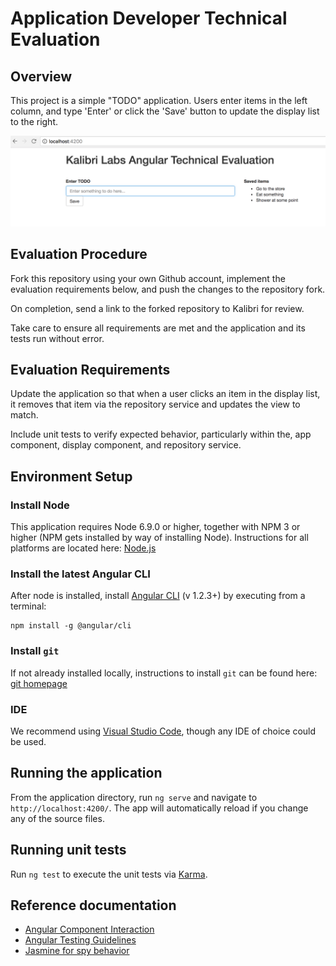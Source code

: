 # Application Developer Technical Evaluation

## Overview

This project is a simple "TODO" application.  Users enter items in the left column, and type 'Enter' or click the 'Save' button to update the display list to the right.

![Screenshot of evaluation](./screenshot.png?raw=true "Screenshot of evaluation")

## Evaluation Procedure

Fork this repository using your own Github account, implement the evaluation requirements below, and push the changes to the repository fork.  

On completion, send a link to the forked repository to Kalibri for review. 

Take care to ensure all requirements are met and the application and its tests run without error.  

## Evaluation Requirements

Update the application so that when a user clicks an item in the display list, it removes that item via the repository service and updates the view to match.

Include unit tests to verify expected behavior, particularly within the, app component, display component, and repository service.  

## Environment Setup

### Install Node
This application requires Node 6.9.0 or higher, together with NPM 3 or higher (NPM gets installed by way of installing Node).
Instructions for all platforms are located here: [Node.js](https://nodejs.org/en/download/)

### Install the latest Angular CLI  
After node is installed, install [Angular CLI](https://github.com/angular/angular-cli) (v 1.2.3+) by executing from a terminal:

    npm install -g @angular/cli

### Install `git`
If not already installed locally, instructions to install `git` can be found here: [git homepage](https://git-scm.com/book/en/v2/Getting-Started-Installing-Git)

### IDE
We recommend using [Visual Studio Code](https://code.visualstudio.com/), though any IDE of choice could be used.

## Running the application

From the application directory, run `ng serve` and navigate to `http://localhost:4200/`. The app will automatically reload if you change any of the source files.

## Running unit tests

Run `ng test` to execute the unit tests via [Karma](https://karma-runner.github.io).

## Reference documentation

* [Angular Component Interaction](https://angular.io/guide/component-interaction)
* [Angular Testing Guidelines](https://angular.io/guide/testing)
* [Jasmine for spy behavior](https://jasmine.github.io/2.6/introduction.html) 
